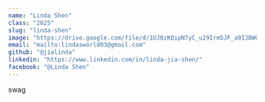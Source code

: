 ```yaml
---
name: "Linda Shen"
class: "2025"
slug: "linda-shen"
image: "https://drive.google.com/file/d/1UJ8zKQipN7yC_u29Irm5JF_a9IJBW0EZ/view?usp=sharing"
email: "mailto:lindasworld03@gmail.com"
github: "@jialinda"
linkedin: "https://www.linkedin.com/in/linda-jia-shen/"
facebook: "@Linda Shen"
---
```

swag